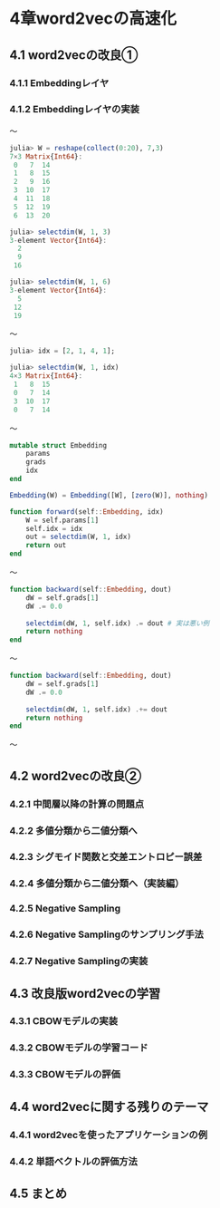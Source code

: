 # 4章word2vecの高速化

## 4.1 word2vecの改良①
### 4.1.1 Embeddingレイヤ
### 4.1.2 Embeddingレイヤの実装

～  

```julia
julia> W = reshape(collect(0:20), 7,3)
7×3 Matrix{Int64}:
 0   7  14
 1   8  15
 2   9  16
 3  10  17
 4  11  18
 5  12  19
 6  13  20

julia> selectdim(W, 1, 3)
3-element Vector{Int64}:
  2
  9
 16

julia> selectdim(W, 1, 6)
3-element Vector{Int64}:
  5
 12
 19

```

～  

```julia
julia> idx = [2, 1, 4, 1];

julia> selectdim(W, 1, idx)
4×3 Matrix{Int64}:
 1   8  15
 0   7  14
 3  10  17
 0   7  14
```

～  

```julia
mutable struct Embedding
    params
    grads
    idx
end

Embedding(W) = Embedding([W], [zero(W)], nothing)

function forward(self::Embedding, idx)
    W = self.params[1]
    self.idx = idx
    out = selectdim(W, 1, idx)
    return out
end
```

～  

```julia
function backward(self::Embedding, dout)
    dW = self.grads[1]
    dW .= 0.0
    
    selectdim(dW, 1, self.idx) .= dout # 実は悪い例
    return nothing
end
```

～  

```julia
function backward(self::Embedding, dout)
    dW = self.grads[1]
    dW .= 0.0
    
    selectdim(dW, 1, self.idx) .+= dout
    return nothing
end
```

～  

## 4.2 word2vecの改良②
### 4.2.1 中間層以降の計算の問題点
### 4.2.2 多値分類から二値分類へ
### 4.2.3 シグモイド関数と交差エントロピー誤差
### 4.2.4 多値分類から二値分類へ（実装編）
### 4.2.5 Negative Sampling
### 4.2.6 Negative Samplingのサンプリング手法
### 4.2.7 Negative Samplingの実装


## 4.3 改良版word2vecの学習
### 4.3.1 CBOWモデルの実装
### 4.3.2 CBOWモデルの学習コード
### 4.3.3 CBOWモデルの評価


## 4.4 word2vecに関する残りのテーマ
### 4.4.1 word2vecを使ったアプリケーションの例
### 4.4.2 単語ベクトルの評価方法


## 4.5 まとめ 